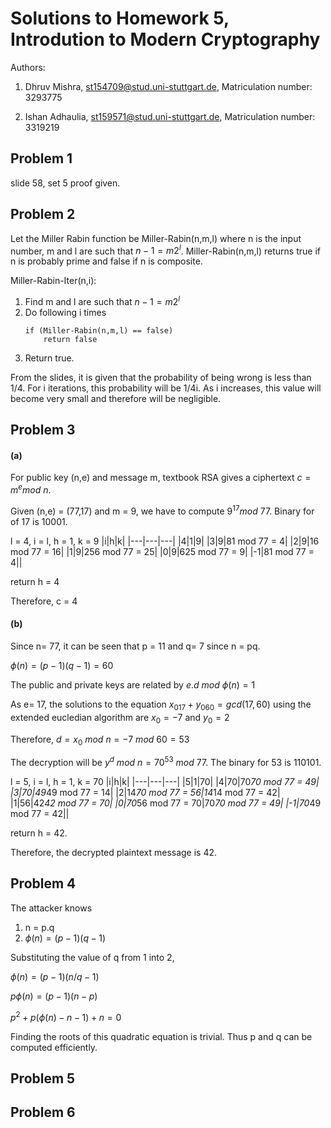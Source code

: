 # Solutions to Homework 5, Introdution to Modern Cryptography
Authors:

1. Dhruv Mishra, st154709@stud.uni-stuttgart.de, Matriculation number: 3293775

2. Ishan Adhaulia, st159571@stud.uni-stuttgart.de, Matriculation number: 3319219


## Problem 1
slide 58, set 5 proof given.

## Problem 2
Let the Miller Rabin function be Miller-Rabin(n,m,l) where n is the input number, m and l are such that $n-1=m2^l$. Miller-Rabin(n,m,l) returns true if n is probably prime and false if n is composite.

Miller-Rabin-Iter(n,i):
1) Find m and l are such that $n-1=m2^l$
2) Do following i times
    ```
    if (Miller-Rabin(n,m,l) == false)
        return false
    ```
3) Return true.

From the slides, it is given that the probability of being wrong is less than 1/4. For i iterations, this probability will be 1/4i. As i increases, this value will become very small and therefore will be negligible.

## Problem 3
#### (a)
For public key (n,e) and message m, textbook RSA gives a ciphertext $c = m^e mod\ n$.

Given (n,e) = (77,17) and m = 9, we have to compute $9^{17} mod\ 77$. Binary for of 17 is 10001.

l = 4, i = l, h = 1, k = 9
|i|h|k|
|---|---|---|
|4|1|9|
|3|9|81 mod 77 = 4|
|2|9|16 mod 77 = 16|
|1|9|256 mod 77 = 25|
|0|9|625 mod 77 = 9|
|-1|81 mod 77 = 4||

return h = 4

Therefore, c = 4

#### (b)
Since n= 77, it can be seen that p = 11 and q= 7 since n = pq.

$\phi(n) = (p-1)(q-1) = 60$

The public and private keys are related by $e.d\ mod\ \phi(n) = 1$

As e= 17, the solutions to the equation $x_017 + y_060 = gcd(17,60)$ using the extended eucledian algorithm are $x_0 = -7$ and $y_0 = 2$

Therefore, $d = x_0\ mod\ n = -7\ mod\ 60 = 53$

The decryption will be $y^d\ mod\ n = 70^{53}\ mod\ 77$. The binary for 53 is 110101.

l = 5, i = l, h = 1, k = 70
|i|h|k|
|---|---|---|
|5|1|70|
|4|70|70*70 mod 77 = 49|
|3|70|49*49 mod 77 = 14|
|2|14*70 mod 77 = 56|14*14 mod 77 = 42|
|1|56|42*42 mod 77 = 70|
|0|70*56 mod 77 = 70|70*70 mod 77 = 49|
|-1|70*49 mod 77 = 42||

return h = 42.

Therefore, the decrypted plaintext message is 42.

## Problem 4
The attacker knows
1. n = p.q
2. $\phi(n) = (p-1)(q-1)$

Substituting the value of q from 1 into 2,

$\phi(n) = (p-1)(n/q-1)$

$p\phi(n) = (p-1)(n-p)$

$p^2 + p(\phi(n) -n -1) + n = 0$

Finding the roots of this quadratic equation is trivial. Thus p and q can be computed efficiently.

## Problem 5

## Problem 6
